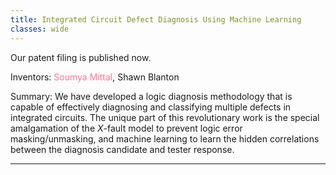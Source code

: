 ```yaml
---
title: Integrated Circuit Defect Diagnosis Using Machine Learning
classes: wide
---
```


Our patent filing is published now.

Inventors: <span style="color:#ff7597">Soumya Mittal</span>, Shawn Blanton

Summary: We have developed a logic diagnosis methodology that is capable of effectively diagnosing and classifying multiple defects in integrated circuits. The unique part of this revolutionary work is the special amalgamation of the *X*-fault model to prevent logic error masking/unmasking, and machine learning to learn the hidden correlations between the diagnosis candidate and tester response.

---
